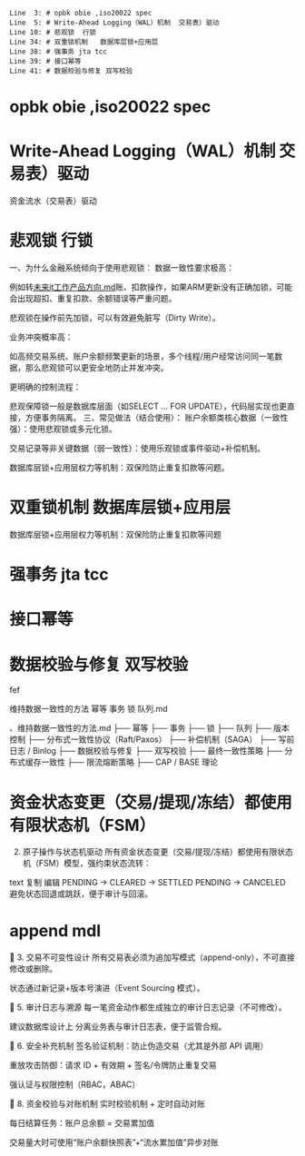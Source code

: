 


	Line  3: # opbk obie ,iso20022 spec
	Line  5: # Write-Ahead Logging（WAL）机制  交易表）驱动
	Line 10: # 悲观锁  行锁 
	Line 34: # 双重锁机制   数据库层锁+应用层
	Line 38: # 强事务 jta tcc
	Line 39: # 接口幂等
	Line 41: # 数据校验与修复 双写校验

# opbk obie ,iso20022 spec

# Write-Ahead Logging（WAL）机制  交易表）驱动


资金流水（交易表）驱动

# 悲观锁  行锁 


一、为什么金融系统倾向于使用悲观锁：
数据一致性要求极高：

例如转[未来it工作产品方向.md](%E6%9C%AA%E6%9D%A5it%E5%B7%A5%E4%BD%9C%E4%BA%A7%E5%93%81%E6%96%B9%E5%90%91.md)账、扣款操作，如果ARM更新没有正确加锁，可能会出现超扣、重复扣款、余额错误等严重问题。

悲观锁在操作前先加锁，可以有效避免脏写（Dirty Write）。

业务冲突概率高：

如高频交易系统、账户余额频繁更新的场景，多个线程/用户经常访问同一笔数据，那么悲观锁可以更安全地防止并发冲突。

更明确的控制流程：

悲观保障锁一般是数据库层面（如SELECT ... FOR UPDATE），代码层实现也更直接，方便事务隔离。
三、常见做法（结合使用）：
账户余额类核心数据（一致性强）：使用悲观锁或多元化锁。

交易记录等非关键数据（弱一致性）：使用乐观锁或事件驱动+补偿机制。

数据库层锁+应用层权力等机制：双保险防止重复扣款等问题。

# 双重锁机制   数据库层锁+应用层

数据库层锁+应用层权力等机制：双保险防止重复扣款等问题

# 强事务 jta tcc
# 接口幂等

# 数据校验与修复 双写校验

fef


维持数据一致性的方法 幂等 事务 锁 队列.md

、维持数据一致性的方法.md
├── 幂等
├── 事务
├── 锁
├── 队列
├── 版本控制
├── 分布式一致性协议（Raft/Paxos）
├── 补偿机制（SAGA）
├── 写前日志 / Binlog
├── 数据校验与修复
├── 双写校验
├── 最终一致性策略
├── 分布式缓存一致性
├── 限流熔断策略
├── CAP / BASE 理论


#  资金状态变更（交易/提现/冻结）都使用有限状态机（FSM）
2. 原子操作与状态机驱动
   所有资金状态变更（交易/提现/冻结）都使用有限状态机（FSM）模型，强约束状态流转：

text
复制
编辑
PENDING → CLEARED → SETTLED
PENDING → CANCELED
避免状态回退或跳跃，便于审计与回滚。

# append mdl

📌 3. 交易不可变性设计
所有交易表必须为追加写模式（append-only），不可直接修改或删除。

状态通过新记录+版本号演进（Event Sourcing 模式）。

📌 5. 审计日志与溯源
每一笔资金动作都生成独立的审计日志记录（不可修改）。

建议数据库设计上 分离业务表与审计日志表，便于监管合规。

📌 6. 安全补充机制
签名验证机制：防止伪造交易（尤其是外部 API 调用）

重放攻击防御：请求 ID + 有效期 + 签名/令牌防止重复交易

强认证与权限控制（RBAC，ABAC）

📌 8. 资金校验与对账机制
实时校验机制 + 定时自动对账

每日结算任务：账户总余额 = 交易累加值

交易量大时可使用“账户余额快照表”+“流水累加值”异步对账


